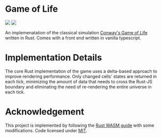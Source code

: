 # Game of Life
<img src="https://img.shields.io/badge/code_style-Prettier-blue?style=for-the-badge">
<img src="https://img.shields.io/github/license/Kynson/game-of-life?style=for-the-badge">


An implemenatation of the classical simulation [Conway's Game of Life](https://en.wikipedia.org/wiki/Conway%27s_Game_of_Life) written in Rust. Comes with a front end written in vanilla typescript.

# Implementation Details
The core Rust implementation of the game uses a delta-based approach to improve rendering performance. Only changed cells' states are returned in each tick, minimizing the amount of data that needs to cross the Rust-JS boundary and eliminating the need of re-rendering the entire universe in each tick.

# Acknowledgement
This project is implemented by following the [Rust WASM guide](https://rustwasm.github.io/book/game-of-life/introduction.html) with some modifications. Code licensed under [MIT](https://github.com/rustwasm/book/blob/master/LICENSE).